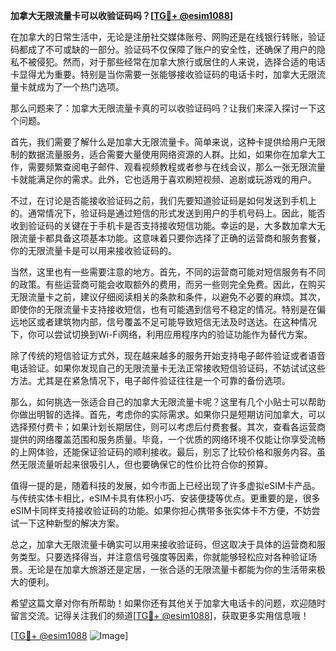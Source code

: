 **加拿大无限流量卡可以收验证码吗？[[TG💪+ @esim1088](https://t.me/s/esim1088)]**

在加拿大的日常生活中，无论是注册社交媒体账号、网购还是在线银行转账，验证码都成了不可或缺的一部分。验证码不仅保障了账户的安全性，还确保了用户的隐私不被侵犯。然而，对于那些经常在加拿大旅行或居住的人来说，选择合适的电话卡显得尤为重要。特别是当你需要一张能够接收验证码的电话卡时，加拿大无限流量卡就成为了一个热门选项。

那么问题来了：加拿大无限流量卡真的可以收验证码吗？让我们来深入探讨一下这个问题。

首先，我们需要了解什么是加拿大无限流量卡。简单来说，这种卡提供给用户无限制的数据流量服务，适合需要大量使用网络资源的人群。比如，如果你在加拿大工作，需要频繁查阅电子邮件、观看视频教程或者参与在线会议，那么一张无限流量卡就能满足你的需求。此外，它也适用于喜欢刷短视频、追剧或玩游戏的用户。

不过，在讨论是否能接收验证码之前，我们先要知道验证码是如何发送到手机上的。通常情况下，验证码是通过短信的形式发送到用户的手机号码上。因此，能否收到验证码的关键在于手机卡是否支持接收短信功能。幸运的是，大多数加拿大无限流量卡都具备这项基本功能。这意味着只要你选择了正确的运营商和服务套餐，你的无限流量卡是可以用来接收验证码的。

当然，这里也有一些需要注意的地方。首先，不同的运营商可能对短信服务有不同的政策。有些运营商可能会收取额外的费用，而另一些则完全免费。因此，在购买无限流量卡之前，建议仔细阅读相关的条款和条件，以避免不必要的麻烦。其次，即使你的无限流量卡支持接收短信，也有可能遇到信号不稳定的情况。特别是在偏远地区或者建筑物内部，信号覆盖不足可能导致短信无法及时送达。在这种情况下，你可以尝试切换到Wi-Fi网络，利用应用程序内的验证功能作为替代方案。

除了传统的短信验证方式外，现在越来越多的服务开始支持电子邮件验证或者语音电话验证。如果你发现自己的无限流量卡无法正常接收短信验证码，不妨试试这些方法。尤其是在紧急情况下，电子邮件验证往往是一个可靠的备份选项。

那么，如何挑选一张适合自己的加拿大无限流量卡呢？这里有几个小贴士可以帮助你做出明智的选择。首先，考虑你的实际需求。如果你只是短期访问加拿大，可以选择预付费卡；如果计划长期居住，则可以考虑后付费套餐。其次，查看各运营商提供的网络覆盖范围和服务质量。毕竟，一个优质的网络环境不仅能让你享受流畅的上网体验，还能保证验证码的顺利接收。最后，别忘了比较价格和服务内容。虽然无限流量听起来很吸引人，但也要确保它的性价比符合你的预算。

值得一提的是，随着科技的发展，如今市面上已经出现了许多虚拟eSIM卡产品。与传统实体卡相比，eSIM卡具有体积小巧、安装便捷等优点。更重要的是，很多eSIM卡同样支持接收验证码的功能。如果你担心携带多张实体卡不方便，不妨尝试一下这种新型的解决方案。

总之，加拿大无限流量卡确实可以用来接收验证码，但这取决于具体的运营商和服务类型。只要选择得当，并注意信号强度等因素，你就能够轻松应对各种验证场景。无论是在加拿大旅游还是定居，一张合适的无限流量卡都能为你的生活带来极大的便利。

希望这篇文章对你有所帮助！如果你还有其他关于加拿大电话卡的问题，欢迎随时留言交流。记得关注我们的频道[[TG💪+ @esim1088](https://t.me/s/esim1088)]，获取更多实用信息哦！

[[TG💪+ @esim1088](https://t.me/s/esim1088) ![Image](https://i.postimg.cc/4NQfJmqS/Snipaste-2025-05-13-00-14-12.png)]